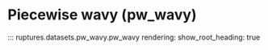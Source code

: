 # Piecewise wavy (pw_wavy)

::: ruptures.datasets.pw_wavy.pw_wavy
    rendering:
        show_root_heading: true